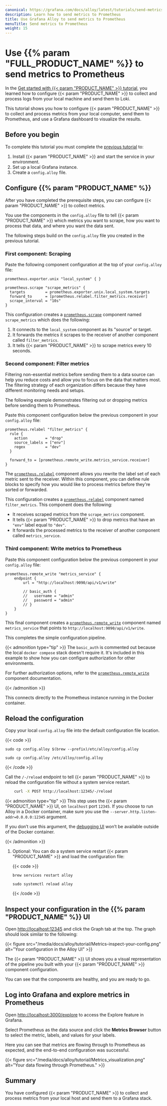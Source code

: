```yaml
---
canonical: https://grafana.com/docs/alloy/latest/tutorials/send-metrics-to-prometheus/
description: Learn how to send metrics to Prometheus
title: Use Grafana Alloy to send metrics to Prometheus
menuTitle: Send metrics to Prometheus
weight: 15
---
```

# Use {{% param "FULL_PRODUCT_NAME" %}} to send metrics to Prometheus

In the [Get started with {{< param "PRODUCT_NAME" >}} tutorial][get started], you learned how to configure {{< param "PRODUCT_NAME" >}} to collect and process logs from your local machine and send them to Loki.

This tutorial shows you how to configure {{< param "PRODUCT_NAME" >}} to collect and process metrics from your local computer, send them to Prometheus, and use a Grafana dashboard to visualize the results.

## Before you begin

To complete this tutorial you must complete the [previous tutorial][get started] to:

1. Install {{< param "PRODUCT_NAME" >}} and start the service in your environment.
1. Set up a local Grafana instance.
1. Create a `config.alloy` file.

## Configure {{% param "PRODUCT_NAME" %}}

After you have completed the prerequisite steps, you can configure {{< param "PRODUCT_NAME" >}} to collect metrics.

You use the components in the `config.alloy` file to tell {{< param "PRODUCT_NAME" >}} which metrics you want to scrape, how you want to process that data, and where you want the data sent.

The following steps build on the `config.alloy` file you created in the previous tutorial.

### First component: Scraping

Paste the following component configuration at the top of your `config.alloy` file:

```alloy
prometheus.exporter.unix "local_system" { }

prometheus.scrape "scrape_metrics" {
  targets         = prometheus.exporter.unix.local_system.targets
  forward_to      = [prometheus.relabel.filter_metrics.receiver]
  scrape_interval = "10s"
}
```

This configuration creates a [`prometheus.scrape`][prometheus.scrape] component named `scrape_metrics` which does the following:

1. It connects to the `local_system` component as its "source" or target.
1. It forwards the metrics it scrapes to the receiver of another component called `filter_metrics`.
1. It tells {{< param "PRODUCT_NAME" >}} to scrape metrics every 10 seconds.

### Second component: Filter metrics

Filtering non-essential metrics before sending them to a data source can help you reduce costs and allow you to focus on the data that matters most.
The filtering strategy of each organization differs because they have different monitoring needs and setups.

The following example demonstrates filtering out or dropping metrics before sending them to Prometheus.

Paste this component configuration below the previous component in your `config.alloy` file:

```alloy
prometheus.relabel "filter_metrics" {
  rule {
    action        = "drop"
    source_labels = ["env"]
    regex         = "dev"
  }

  forward_to = [prometheus.remote_write.metrics_service.receiver]
}
```

The [`prometheus.relabel`][prometheus.relabel] component allows you rewrite the label set of each metric sent to the receiver. Within this component, you can define rule blocks to specify how you would like to process metrics before they're sorted or forwarded.

This configuration creates a [`prometheus.relabel`][prometheus.relabel] component named `filter_metrics`. This component does the following:

* It receives scraped metrics from the `scrape_metrics` component.
* It tells {{< param "PRODUCT_NAME" >}} to drop metrics that have an `"env"` label equal to `"dev"`.
* It forwards the processed metrics to the receiver of another component called `metrics_service`.

### Third component: Write metrics to Prometheus

Paste this component configuration below the previous component in your `config.alloy` file:

```alloy
prometheus.remote_write "metrics_service" {
    endpoint {
        url = "http://localhost:9090/api/v1/write"

        // basic_auth {
        //   username = "admin"
        //   password = "admin"
        // }
    }
}
```

This final component creates a [`prometheus.remote_write`][prometheus.remote_write] component named `metrics_service` that points to `http://localhost:9090/api/v1/write`.

This completes the simple configuration pipeline.

{{< admonition type="tip" >}}
The `basic_auth` is commented out because the local `docker compose` stack doesn't require it.
It's included in this example to show how you can configure authorization for other environments.

For further authorization options, refer to the [`prometheus.remote_write`][prometheus.remote_write] component documentation.

[prometheus.remote_write]: ../../reference/components/prometheus.remote_write/
{{< /admonition >}}

This connects directly to the Prometheus instance running in the Docker container.

## Reload the configuration

Copy your local `config.alloy` file into the default configuration file location.

{{< code >}}

```macos
sudo cp config.alloy $(brew --prefix)/etc/alloy/config.alloy
```

```linux
sudo cp config.alloy /etc/alloy/config.alloy
```
{{< /code >}}

Call the `/-/reload` endpoint to tell {{< param "PRODUCT_NAME" >}} to reload the configuration file without a system service restart.

```bash
    curl -X POST http://localhost:12345/-/reload
```

{{< admonition type="tip" >}}
This step uses the {{< param "PRODUCT_NAME" >}} UI, on `localhost` port `12345`.
If you choose to run Alloy in a Docker container, make sure you use the `--server.http.listen-addr=0.0.0.0:12345` argument.

If you don’t use this argument, the [debugging UI][debug] won’t be available outside of the Docker container.

[debug]: ../../tasks/debug/#alloy-ui
{{< /admonition >}}

1. Optional: You can do a system service restart {{< param "PRODUCT_NAME" >}} and load the configuration file:

   {{< code >}}

   ```macos
   brew services restart alloy
   ```

   ```linux
   sudo systemctl reload alloy
   ```

   {{< /code >}}


## Inspect your configuration in the {{% param "PRODUCT_NAME" %}} UI

Open <http://localhost:12345> and click the Graph tab at the top.
The graph should look similar to the following:

{{< figure src="/media/docs/alloy/tutorial/Metrics-inspect-your-config.png" alt="Your configuration in the Alloy UI" >}}

The {{< param "PRODUCT_NAME" >}} UI shows you a visual representation of the pipeline you built with your {{< param "PRODUCT_NAME" >}} component configuration.

You can see that the components are healthy, and you are ready to go.

## Log into Grafana and explore metrics in Prometheus

Open <http://localhost:3000/explore> to access the Explore feature in Grafana.

Select Prometheus as the data source and click the **Metrics Browser** button to select the metric, labels, and values for your labels.

Here you can see that metrics are flowing through to Prometheus as expected, and the end-to-end configuration was successful.

{{< figure src="/media/docs/alloy/tutorial/Metrics_visualization.png" alt="Your data flowing through Prometheus." >}}

## Summary

You have configured {{< param "PRODUCT_NAME" >}} to collect and process metrics from your local host and send them to a Grafana stack.

[get started]: ../get-started/
[prometheus.scrape]: ../../reference/components/prometheus.scrape/
[prometheus.relabel]: ../../reference/components/prometheus.relabel/
[prometheus.remote_write]: ../../reference/components/prometheus.remote_write/

